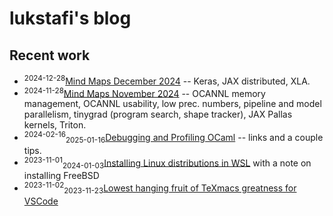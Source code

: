 # lukstafi's blog

## Recent work

- <sup>2024-12-28</sup>[Mind Maps December 2024](mind_maps/December_2024.pdf) -- Keras, JAX distributed, XLA.
- <sup>2024-11-28</sup>[Mind Maps November 2024](mind_maps/November_2024.pdf) -- OCANNL memory management, OCANNL usability, low prec. numbers, pipeline and model parallelism, tinygrad (program search, shape tracker), JAX Pallas kernels, Triton.
- <sup>2024-02-16</sup><sub>2025-01-16</sub>[Debugging and Profiling OCaml](notes/Debugging_OCaml.md) -- links and a couple tips.
- <sup>2023-11-01</sup><sub>2024-01-03</sub>[Installing Linux distributions in WSL](notes/WSL_install_new_distro.md) with a note on installing FreeBSD
- <sup>2023-11-02</sup><sub>2023-11-23</sub>[Lowest hanging fruit of TeXmacs greatness for VSCode](notes/VSCode_extension_WYSIWYG_KaTeX.md)
